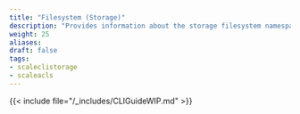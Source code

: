 ```yaml
---
title: "Filesystem (Storage)"
description: "Provides information about the storage filesystem namespace in the TrueNAS CLI. Includes command syntax and common commands."
weight: 25
aliases:
draft: false
tags:
- scaleclistorage
- scaleacls
---
```




{{< include file="/_includes/CLIGuideWIP.md" >}}
